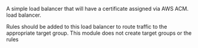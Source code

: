 A simple load balancer that will have a certificate assigned via AWS ACM.  load balancer.

Rules should be added to this load balancer to route traffic to the appropriate target group. This module does not
create target groups or the rules
